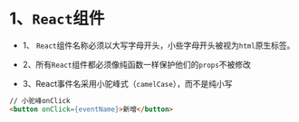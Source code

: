 # 1、`React`组件 

+ 1、 `React`组件名称必须以大写字母开头，小些字母开头被视为`html`原生标签。

+ 2、所有`React`组件都必须像纯函数一样保护他们的`props`不被修改

+ 3、React事件名采用小驼峰式（`camelCase`），而不是纯小写

```html
// 小驼峰onClick
<button onClick={eventName}>新增</button>
```